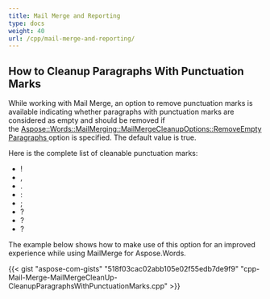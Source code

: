 ```yaml
---
title: Mail Merge and Reporting
type: docs
weight: 40
url: /cpp/mail-merge-and-reporting/
---
```


## **How to Cleanup Paragraphs With Punctuation Marks**

While working with Mail Merge, an option to remove punctuation marks is available indicating whether paragraphs with punctuation marks are considered as empty and should be removed if the [Aspose::Words::MailMerging::MailMergeCleanupOptions::RemoveEmptyParagraphs ](https://apireference.aspose.com/cpp/words/namespace/aspose.words.mail_merging/#a553422eee2f476b78f308c506fdae067a39bfd25b2387829338e7aff9f46af280 "Specifies whether paragraphs that contained mail merge fields with no data should be removed from the...")option is specified. The default value is true.

Here is the complete list of cleanable punctuation marks:

- !
- ,
- .
- :
- ;
- ?
- ?
- ?

The example below shows how to make use of this option for an improved experience while using MailMerge for Aspose.Words.



{{< gist "aspose-com-gists" "518f03cac02abb105e02f55edb7de9f9" "cpp-Mail-Merge-MailMergeCleanUp-CleanupParagraphsWithPunctuationMarks.cpp" >}}
